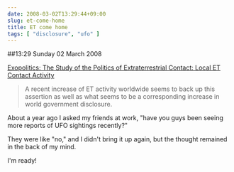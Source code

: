 ```yaml
---
date: 2008-03-02T13:29:44+09:00
slug: et-come-home
title: ET come home
tags: [ "disclosure", "ufo" ]
---
```


##13:29 Sunday 02 March 2008

[Exopolitics: The Study of the Politics of Extraterrestrial Contact: Local ET Contact Activity](https://exopolitics.blogspot.com/2008/02/local-et-contact-activity-by-ed-komarek.html)   


> A recent increase of ET activity worldwide seems to back up this assertion as well as what seems to be a corresponding increase in world government disclosure.



About a year ago I asked my friends at work, "have you guys been seeing more reports of UFO sightings recently?"

They were like "no," and I didn't bring it up again, but the thought remained in the back of my mind.

I'm ready!
